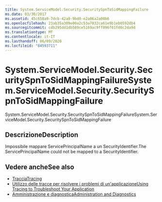 ```yaml
---
title: System.ServiceModel.Security.SecuritySpnToSidMappingFailure
ms.date: 03/30/2017
ms.assetid: 45c658a9-7dcb-42a9-9bd0-e2a06a2a00b6
ms.openlocfilehash: 23ab35a309e00a2c53a7032ca61e9b1eb0592db4
ms.sourcegitcommit: cdb295dd1db589ce5169ac9ff096f01fd0c2da9d
ms.translationtype: MT
ms.contentlocale: it-IT
ms.lasthandoff: 06/09/2020
ms.locfileid: "84593711"
---
```

# <a name="systemservicemodelsecuritysecurityspntosidmappingfailure"></a><span data-ttu-id="2c171-102">System.ServiceModel.Security.SecuritySpnToSidMappingFailure</span><span class="sxs-lookup"><span data-stu-id="2c171-102">System.ServiceModel.Security.SecuritySpnToSidMappingFailure</span></span>
<span data-ttu-id="2c171-103">System.ServiceModel.Security.SecuritySpnToSidMappingFailure</span><span class="sxs-lookup"><span data-stu-id="2c171-103">System.ServiceModel.Security.SecuritySpnToSidMappingFailure</span></span>  
  
## <a name="description"></a><span data-ttu-id="2c171-104">Descrizione</span><span class="sxs-lookup"><span data-stu-id="2c171-104">Description</span></span>  
 <span data-ttu-id="2c171-105">Impossibile mappare ServicePrincipalName a un SecurityIdentifier.</span><span class="sxs-lookup"><span data-stu-id="2c171-105">The ServicePrincipalName could not be mapped to a SecurityIdentifier.</span></span>  
  
## <a name="see-also"></a><span data-ttu-id="2c171-106">Vedere anche</span><span class="sxs-lookup"><span data-stu-id="2c171-106">See also</span></span>

- [<span data-ttu-id="2c171-107">Traccia</span><span class="sxs-lookup"><span data-stu-id="2c171-107">Tracing</span></span>](index.md)
- [<span data-ttu-id="2c171-108">Utilizzo delle tracce per risolvere i problemi di un'applicazione</span><span class="sxs-lookup"><span data-stu-id="2c171-108">Using Tracing to Troubleshoot Your Application</span></span>](using-tracing-to-troubleshoot-your-application.md)
- [<span data-ttu-id="2c171-109">Amministrazione e diagnostica</span><span class="sxs-lookup"><span data-stu-id="2c171-109">Administration and Diagnostics</span></span>](../index.md)
